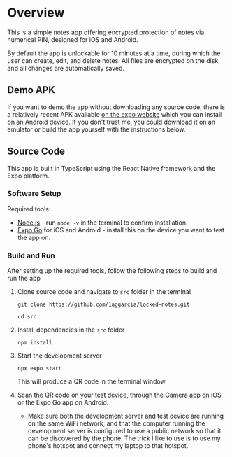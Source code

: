 # Overview

This is a simple notes app offering encrypted protection of notes via numerical PIN, designed for iOS and Android.

By default the app is unlockable for 10 minutes at a time, during which the user can create, edit, and delete notes. All files are encrypted on the disk, and all changes are automatically saved.

## Demo APK

If you want to demo the app without downloading any source code, there is a relatively recent APK avaliable [on the expo website](https://expo.dev/accounts/1aggarcia/projects/locked-notes/builds/eba85f52-45a0-45eb-a732-980a434aadc0) which you can install on an Android device. If you don't trust me, you could download it on an emulator or build the app yourself with the instructions below.

## Source Code

This app is built in TypeScript using the React Native framework and the Expo platform.

### Software Setup

Required tools:
- [Node.js](https://nodejs.org/en) - run `node -v` in the terminal to confirm installation.
- [Expo Go](https://expo.dev/client) for iOS and Android - install this on the device you want to test the app on.

### Build and Run

After setting up the required tools, follow the following steps to build and run the app

1. Clone source code and navigate to `src` folder in the terminal
    ```
    git clone https://github.com/1aggarcia/locked-notes.git
    ```
    ```
    cd src
    ```

2. Install dependencies in the `src` folder
    ```
    npm install
    ```

3. Start the development server
    ```
    npx expo start
    ```
    This will produce a QR code in the terminal window

4. Scan the QR code on your test device, through the Camera app on iOS or the Expo Go app on Android.
    - Make sure both the development server and test device are running on the same WiFi network, and that the computer running the development server is configured to use a public network so that it can be discovered by the phone. The trick I like to use is to use my phone's hotspot and connect my laptop to that hotspot.
